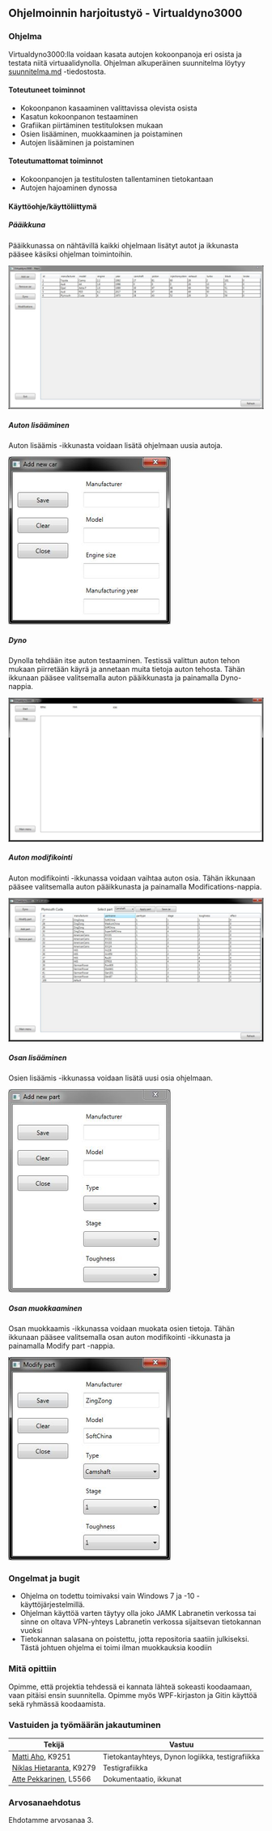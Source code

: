 ## Ohjelmoinnin harjoitustyö - Virtualdyno3000

### Ohjelma

Virtualdyno3000:lla voidaan kasata autojen kokoonpanoja eri osista ja testata niitä virtuaalidynolla. Ohjelman alkuperäinen suunnitelma löytyy [suunnitelma.md](suunnitelma.md) -tiedostosta.

#### Toteutuneet toiminnot

* Kokoonpanon kasaaminen valittavissa olevista osista
* Kasatun kokoonpanon testaaminen
* Grafiikan piirtäminen testituloksen mukaan
* Osien lisääminen, muokkaaminen ja poistaminen
* Autojen lisääminen ja poistaminen

#### Toteutumattomat toiminnot

* Kokoonpanojen ja testitulosten tallentaminen tietokantaan
* Autojen hajoaminen dynossa

#### Käyttöohje/käyttöliittymä

#####  Pääikkuna

Pääikkunassa on nähtävillä kaikki ohjelmaan lisätyt autot ja ikkunasta pääsee käsiksi ohjelman toimintoihin.

![](Images/main.JPG)

#####  Auton lisääminen

Auton lisäämis -ikkunasta voidaan lisätä ohjelmaan uusia autoja. 

![](Images/newcar.JPG)

#####  Dyno

Dynolla tehdään itse auton testaaminen. Testissä valittun auton tehon mukaan piirretään käyrä ja annetaan muita tietoja auton tehosta. Tähän ikkunaan pääsee valitsemalla auton pääikkunasta ja painamalla Dyno-nappia.

![](Images/dyno.JPG)

#####  Auton modifikointi

Auton modifikointi -ikkunassa voidaan vaihtaa auton osia. Tähän ikkunaan pääsee valitsemalla auton pääikkunasta ja painamalla Modifications-nappia.

![](Images/mod.JPG)

#####  Osan lisääminen

Osien lisäämis -ikkunassa voidaan lisätä uusi osia ohjelmaan.

![](Images/newpart.JPG)

#####  Osan muokkaaminen

Osan muokkaamis -ikkunassa voidaan muokata osien tietoja. Tähän ikkunaan pääsee valitsemalla osan auton modifikointi -ikkunasta ja painamalla Modify part -nappia.

![](Images/modpart.JPG)

### Ongelmat ja bugit

* Ohjelma on todettu toimivaksi vain Windows 7 ja -10 -käyttöjärjestelmillä.
* Ohjelman käyttöä varten täytyy olla joko JAMK Labranetin verkossa tai sinne on oltava VPN-yhteys Labranetin verkossa sijaitsevan tietokannan vuoksi
* Tietokannan salasana on poistettu, jotta repositoria saatiin julkiseksi. Tästä johtuen ohjelma ei toimi ilman muokkauksia koodiin

### Mitä opittiin

Opimme, että projektia tehdessä ei kannata lähteä sokeasti koodaamaan, vaan pitäisi ensin suunnitella. Opimme myös WPF-kirjaston ja Gitin käyttöä sekä ryhmässä koodaamista.

### Vastuiden ja työmäärän jakautuminen

| Tekijä                                                     | Vastuu                                                                   |
| ---------------------------------------------------------- | ------------------------------------------------------------------------ |
| [Matti Aho](https://github.com/matti644), K9251            | Tietokantayhteys, Dynon logiikka, testigrafiikka                         |
| [Niklas Hietaranta](https://github.com/niklashieta), K9279 | Testigrafiikka                                                           |
| [Atte Pekkarinen](https://github.com/attepee), L5566       | Dokumentaatio, ikkunat                                                   |

### Arvosanaehdotus

Ehdotamme arvosanaa 3.